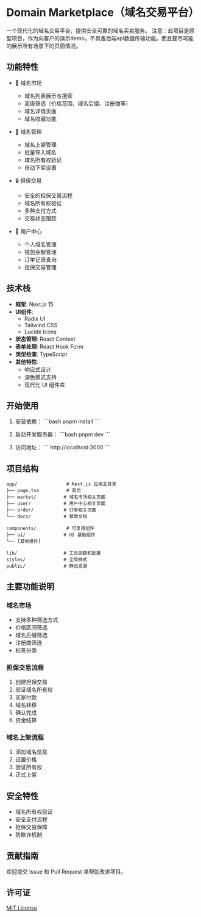 # Domain Marketplace（域名交易平台）

一个现代化的域名交易平台，提供安全可靠的域名买卖服务。
注意：此项目是原型项目，作为向客户的演示demo，不具备后端api数据传输功能。而且要尽可能的展示所有场景下的页面情况。

## 功能特性

- 🏪 域名市场
  - 域名列表展示与搜索
  - 高级筛选（价格范围、域名后缀、注册商等）
  - 域名详情页面
  - 域名收藏功能

- 💼 域名管理
  - 域名上架管理
  - 批量导入域名
  - 域名所有权验证
  - 自动下架设置

- 🔒 担保交易
  - 安全的担保交易流程
  - 域名所有权验证
  - 多种支付方式
  - 交易状态跟踪

- 👤 用户中心
  - 个人域名管理
  - 钱包余额管理
  - 订单记录查询
  - 担保交易管理

## 技术栈

- **框架**: Next.js 15
- **UI组件**: 
  - Radix UI
  - Tailwind CSS
  - Lucide Icons
- **状态管理**: React Context
- **表单处理**: React Hook Form
- **类型检查**: TypeScript
- **其他特性**:
  - 响应式设计
  - 深色模式支持
  - 现代化 UI 组件库

## 开始使用

1. 安装依赖：
\`\`\`bash
pnpm install
\`\`\`

2. 启动开发服务器：
\`\`\`bash
pnpm dev
\`\`\`

3. 访问地址：
\`\`\`
http://localhost:3000
\`\`\`

## 项目结构

```
app/                  # Next.js 应用主目录
├── page.tsx          # 首页
├── market/          # 域名市场相关页面
├── user/            # 用户中心相关页面
├── order/           # 订单相关页面
└── docs/            # 帮助文档

components/           # 可复用组件
├── ui/              # UI 基础组件
└── [其他组件]

lib/                 # 工具函数和配置
styles/              # 全局样式
public/              # 静态资源
```

## 主要功能说明

### 域名市场
- 支持多种筛选方式
- 价格区间筛选
- 域名后缀筛选
- 注册商筛选
- 标签分类

### 担保交易流程
1. 创建担保交易
2. 验证域名所有权
3. 买家付款
4. 域名转移
5. 确认完成
6. 资金结算

### 域名上架流程
1. 添加域名信息
2. 设置价格
3. 验证所有权
4. 正式上架

## 安全特性

- 域名所有权验证
- 安全支付流程
- 担保交易保障
- 防欺诈机制

## 贡献指南

欢迎提交 Issue 和 Pull Request 来帮助改进项目。

## 许可证

[MIT License](LICENSE)